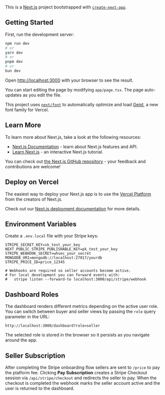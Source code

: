 This is a [Next.js](https://nextjs.org) project bootstrapped with [`create-next-app`](https://nextjs.org/docs/app/api-reference/cli/create-next-app).

## Getting Started

First, run the development server:

```bash
npm run dev
# or
yarn dev
# or
pnpm dev
# or
bun dev
```

Open [http://localhost:3000](http://localhost:3000) with your browser to see the result.

You can start editing the page by modifying `app/page.tsx`. The page auto-updates as you edit the file.

This project uses [`next/font`](https://nextjs.org/docs/app/building-your-application/optimizing/fonts) to automatically optimize and load [Geist](https://vercel.com/font), a new font family for Vercel.

## Learn More

To learn more about Next.js, take a look at the following resources:

- [Next.js Documentation](https://nextjs.org/docs) - learn about Next.js features and API.
- [Learn Next.js](https://nextjs.org/learn) - an interactive Next.js tutorial.

You can check out [the Next.js GitHub repository](https://github.com/vercel/next.js) - your feedback and contributions are welcome!

## Deploy on Vercel

The easiest way to deploy your Next.js app is to use the [Vercel Platform](https://vercel.com/new?utm_medium=default-template&filter=next.js&utm_source=create-next-app&utm_campaign=create-next-app-readme) from the creators of Next.js.

Check out our [Next.js deployment documentation](https://nextjs.org/docs/app/building-your-application/deploying) for more details.

## Environment Variables

Create a `.env.local` file with your Stripe keys:

```text
STRIPE_SECRET_KEY=sk_test_your_key
NEXT_PUBLIC_STRIPE_PUBLISHABLE_KEY=pk_test_your_key
STRIPE_WEBHOOK_SECRET=whsec_your_secret
MONGODB_URI=mongodb://localhost:27017/yourdb
STRIPE_PRICE_ID=price_12345

# Webhooks are required so seller accounts become active.
# For local development you can forward events with:
#   stripe listen --forward-to localhost:3000/api/stripe/webhook
```

## Dashboard Roles

The dashboard renders different metrics depending on the active user role. You
can switch between buyer and seller views by passing the `role` query parameter
in the URL:

```text
http://localhost:3000/dashboard?role=seller
```

The selected role is stored in the browser so it persists as you navigate around
the app.

## Seller Subscription

After completing the Stripe onboarding flow sellers are sent to `/price` to pay
the platform fee. Clicking **Pay Subscription** creates a Stripe Checkout
session via `/api/stripe/checkout` and redirects the seller to pay. When the
checkout is completed the webhook marks the seller account active and the user
is returned to the dashboard.
